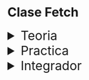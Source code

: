 # Clase Fetch

<details>
<summary style="font-size:28px">Teoria</summary>

---

Lee la siguiente documentacion:

- [ ] [Fetch API](https://developer.mozilla.org/en-US/docs/Web/API/Fetch_API/Using_Fetch)

- [ ] [Funciones asincrónicas](https://developer.mozilla.org/en-US/docs/Web/JavaScript/Reference/Statements/async_function)

Comienza a leer el archivo `App.jsx`, intenta entender el flujo de renderizado, el funcionamiento, y como se relacionan los componentes entre si.

- [ ] Aprende la sintaxis de `fetch`

- [ ] Recuerda la sintaxis de las funciones asincronas

- [ ] Analiza las ventajas de usar `async await` en vez de `.then`

- [ ] Observa como obtenemos los datos de la API, y como usamos un estado para guardarlos e indicarle a React que debe renderizar nuevamente.

- [ ] Observa como utilizamos un estado `loading` para darle feedback al usuario mientras se obtienen los datos.

- [ ] Observa como utilizamos un estado `error` para darle feedback al usuario en caso de que ocurra un error.

---

Si quieres, puedes ver el ejercicio con el que trabajaremos durante la clase [aqui](/src/clases/12-fetch/teoria/App.jsx)
</details>
<details>
<summary style="font-size:28px">Practica</summary>

---

### Fetch ejercicio 1

Crea una app con lo siguiente

1. En el mount hara un fetch a `https://jsonplaceholder.typicode.com/posts/1` y guardara el `titulo` en un estado

2. Un texto que muestre el `titulo` guardado en el estado

---

### Fetch ejercicio 2

Crea una app con lo siguiente
  
1. Un boton con el texto `buscar datos`

    - `onClick` llama a una async function

      - utilizando la api `https://cat-fact.herokuapp.com/facts` obtiene una lista de hechos

      - guarda en un estado el `_id` y `text` de cada hecho
  
2. Una lista que muestre los datos guardados en el estado

3. Mientras se esten cargando los datos, muestra un texto `cargando datos`

---

### Fetch ejercicio 3

Crea una app con lo siguiente

1. Un boton con el texto `siguiente facto`
    
    - `onClick` llama a una async function

      - utilizando la api `https://cat-fact.herokuapp.com/facts/random` guarda en un estado el `text` del facto
  
2. Un texto que muestre el facto guardado en el estado

3. Ni bien inicia la app
  
    - Se llama a la api
    
    - Se guarda un facto en el estado

---

### Fetch ejercicio 4

Crea una app con lo siguiente

1. Un formulario que permita ingresar un titulo `input text` y un body `textarea`

2. Un boton con el texto `guardar`
  
      - `onClick` llama a una async function
  utilizando la api `https://jsonplaceholder.typicode.com/posts`
  
      - *(la api no guarda los datos en el servidor, pero devolvera como si lo hiciera)*

---

### Fetch ejercicio 5

Crea una app con lo siguiente

1. Un estado para guardar posts

2. Un estado para guardar errores de la api

3. Un estado para guardar el loading de la api

4. Una funcion que hara un fetch a `https://jsonplaceholder.typicode.com/posts`
  
    - En el mount se llamara a la funcion que hace el fetch y guardara los datos en un estado.

5. Un formulario que permita ingresar un titulo `input type text` y un body `textarea`

6. Un boton con el texto `guardar`
  
    - `onClick` llama a una async function
  utilizando la api `https://jsonplaceholder.typicode.com/posts`
  
    - *(la api no guarda los datos en el servidor, pero devolvera como si lo hiciera)*

    - Se volvera a hacer un fetch a `https://jsonplaceholder.typicode.com/posts` para simular que obtenemos los datos guardados en el servidor actualizados

7. Una lista que muestre los datos guardados en el estado

---

Puedes ver la resolucion [aqui](/src/clases/12-fetch/practica/App.jsx)
</details>
<details>
<summary style="font-size:28px">Integrador</summary>
WIP: come later
</details>